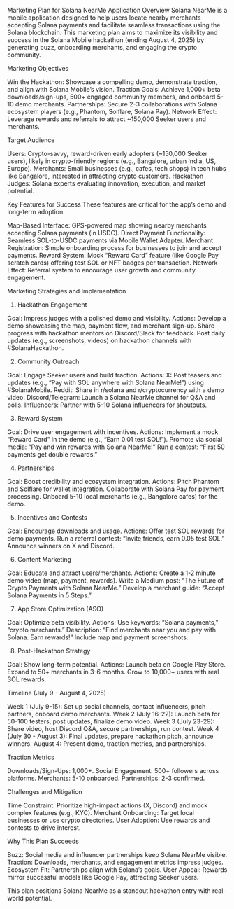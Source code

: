 Marketing Plan for Solana NearMe Application
Overview
Solana NearMe is a mobile application designed to help users locate nearby merchants accepting Solana payments and facilitate seamless transactions using the Solana blockchain. This marketing plan aims to maximize its visibility and success in the Solana Mobile hackathon (ending August 4, 2025) by generating buzz, onboarding merchants, and engaging the crypto community.

Marketing Objectives

Win the Hackathon: Showcase a compelling demo, demonstrate traction, and align with Solana Mobile’s vision.
Traction Goals: Achieve 1,000+ beta downloads/sign-ups, 500+ engaged community members, and onboard 5-10 demo merchants.
Partnerships: Secure 2-3 collaborations with Solana ecosystem players (e.g., Phantom, Solflare, Solana Pay).
Network Effect: Leverage rewards and referrals to attract ~150,000 Seeker users and merchants.


Target Audience

Users: Crypto-savvy, reward-driven early adopters (~150,000 Seeker users), likely in crypto-friendly regions (e.g., Bangalore, urban India, US, Europe).
Merchants: Small businesses (e.g., cafes, tech shops) in tech hubs like Bangalore, interested in attracting crypto customers.
Hackathon Judges: Solana experts evaluating innovation, execution, and market potential.


Key Features for Success
These features are critical for the app’s demo and long-term adoption:

Map-Based Interface: GPS-powered map showing nearby merchants accepting Solana payments (in USDC).
Direct Payment Functionality: Seamless SOL-to-USDC payments via Mobile Wallet Adapter.
Merchant Registration: Simple onboarding process for businesses to join and accept payments.
Reward System: Mock “Reward Card” feature (like Google Pay scratch cards) offering test SOL or NFT badges per transaction.
Network Effect: Referral system to encourage user growth and community engagement.


Marketing Strategies and Implementation
1. Hackathon Engagement

Goal: Impress judges with a polished demo and visibility.
Actions:
Develop a demo showcasing the map, payment flow, and merchant sign-up.
Share progress with hackathon mentors on Discord/Slack for feedback.
Post daily updates (e.g., screenshots, videos) on hackathon channels with #SolanaHackathon.



2. Community Outreach

Goal: Engage Seeker users and build traction.
Actions:
X: Post teasers and updates (e.g., “Pay with SOL anywhere with Solana NearMe!”) using #SolanaMobile.
Reddit: Share in r/solana and r/cryptocurrency with a demo video.
Discord/Telegram: Launch a Solana NearMe channel for Q&A and polls.
Influencers: Partner with 5-10 Solana influencers for shoutouts.



3. Reward System

Goal: Drive user engagement with incentives.
Actions:
Implement a mock “Reward Card” in the demo (e.g., “Earn 0.01 test SOL!”).
Promote via social media: “Pay and win rewards with Solana NearMe!”
Run a contest: “First 50 payments get double rewards.”



4. Partnerships

Goal: Boost credibility and ecosystem integration.
Actions:
Pitch Phantom and Solflare for wallet integration.
Collaborate with Solana Pay for payment processing.
Onboard 5-10 local merchants (e.g., Bangalore cafes) for the demo.



5. Incentives and Contests

Goal: Encourage downloads and usage.
Actions:
Offer test SOL rewards for demo payments.
Run a referral contest: “Invite friends, earn 0.05 test SOL.”
Announce winners on X and Discord.



6. Content Marketing

Goal: Educate and attract users/merchants.
Actions:
Create a 1-2 minute demo video (map, payment, rewards).
Write a Medium post: “The Future of Crypto Payments with Solana NearMe.”
Develop a merchant guide: “Accept Solana Payments in 5 Steps.”



7. App Store Optimization (ASO)

Goal: Optimize beta visibility.
Actions:
Use keywords: “Solana payments,” “crypto merchants.”
Description: “Find merchants near you and pay with Solana. Earn rewards!”
Include map and payment screenshots.



8. Post-Hackathon Strategy

Goal: Show long-term potential.
Actions:
Launch beta on Google Play Store.
Expand to 50+ merchants in 3-6 months.
Grow to 10,000+ users with real SOL rewards.




Timeline (July 9 - August 4, 2025)

Week 1 (July 9-15): Set up social channels, contact influencers, pitch partners, onboard demo merchants.
Week 2 (July 16-22): Launch beta for 50-100 testers, post updates, finalize demo video.
Week 3 (July 23-29): Share video, host Discord Q&A, secure partnerships, run contest.
Week 4 (July 30 - August 3): Final updates, prepare hackathon pitch, announce winners.
August 4: Present demo, traction metrics, and partnerships.


Traction Metrics

Downloads/Sign-Ups: 1,000+.
Social Engagement: 500+ followers across platforms.
Merchants: 5-10 onboarded.
Partnerships: 2-3 confirmed.


Challenges and Mitigation

Time Constraint: Prioritize high-impact actions (X, Discord) and mock complex features (e.g., KYC).
Merchant Onboarding: Target local businesses or use crypto directories.
User Adoption: Use rewards and contests to drive interest.


Why This Plan Succeeds

Buzz: Social media and influencer partnerships keep Solana NearMe visible.
Traction: Downloads, merchants, and engagement metrics impress judges.
Ecosystem Fit: Partnerships align with Solana’s goals.
User Appeal: Rewards mirror successful models like Google Pay, attracting Seeker users.

This plan positions Solana NearMe as a standout hackathon entry with real-world potential.
